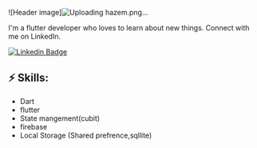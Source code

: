 ![Header image]![Uploading hazem.png…]()

<!-- You can create your own header images using Canva, it has a lot of templates. If you do, use the following link https://www.canva.com/join/celeriac-tread-jellyfish -->
I'm a flutter developer who loves to learn about new things. Connect with me on LinkedIn.


[![Linkedin Badge](https://img.shields.io/badge/-LinkedIn-blue?style=flat-square&logo=Linkedin&logoColor=white&link=https://www.linkedin.com/in/mohamed-hazem-12951625a)
](www.linkedin.com/in/mohamed-hazem-12951625a)



## ⚡ Skills:
- Dart
- flutter
- State mangement(cubit) 
- firebase
- Local Storage (Shared prefrence,sqllite)
